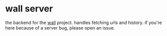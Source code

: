 # wall server

the backend for the [wall](https://github.com/alto-sh/wall) project. handles fetching urls and history. if you're here
because of a server bug, please open an issue.
